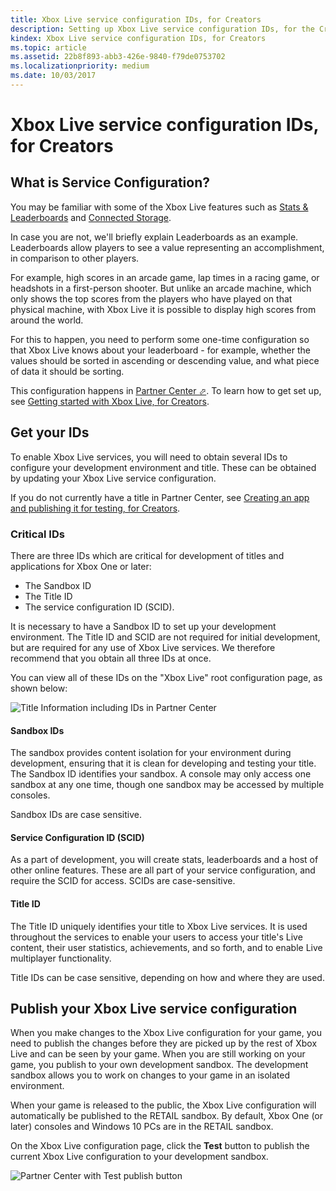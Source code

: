 ```yaml
---
title: Xbox Live service configuration IDs, for Creators
description: Setting up Xbox Live service configuration IDs, for the Creators Program.
kindex: Xbox Live service configuration IDs, for Creators
ms.topic: article
ms.assetid: 22b8f893-abb3-426e-9840-f79de0753702
ms.localizationpriority: medium
ms.date: 10/03/2017
---
```


# Xbox Live service configuration IDs, for Creators


## What is Service Configuration?

You may be familiar with some of the Xbox Live features such as [Stats & Leaderboards](../../features/player-data/stats-leaderboards/live-stats-leaderboards-nav.md) and [Connected Storage](../../features/cloud-storage/connected-storage/live-connected-storage-nav.md).

In case you are not, we'll briefly explain Leaderboards as an example.
Leaderboards allow players to see a value representing an accomplishment, in comparison to other players.

For example, high scores in an arcade game, lap times in a racing game, or headshots in a first-person shooter.
But unlike an arcade machine, which only shows the top scores from the players who have played on that physical machine, with Xbox Live it is possible to display high scores from around the world.

For this to happen, you need to perform some one-time configuration so that Xbox Live knows about your leaderboard - for example, whether the values should be sorted in ascending or descending value, and what piece of data it should be sorting.

This configuration happens in <a href="https://partner.microsoft.com/dashboard" target="_blank">Partner Center &#11008;</a>.
To learn how to get set up, see [Getting started with Xbox Live, for Creators](../../get-started/setup-partner-center/legacy/live-get-started-creators.md).


## Get your IDs

To enable Xbox Live services, you will need to obtain several IDs to configure your development environment and title.
These can be obtained by updating your Xbox Live service configuration.

If you do not currently have a title in Partner Center, see [Creating an app and publishing it for testing, for Creators](../../get-started/setup-partner-center/legacy/live-create-and-test-creators-title.md).


### Critical IDs

There are three IDs which are critical for development of titles and applications for Xbox One or later:
* The Sandbox ID
* The Title ID
* The service configuration ID (SCID).

It is necessary to have a Sandbox ID to set up your development environment.
The Title ID and SCID are not required for initial development, but are required for any use of Xbox Live services.
We therefore recommend that you obtain all three IDs at once.

You can view all of these IDs on the "Xbox Live" root configuration page, as shown below:

![Title Information including IDs in Partner Center](../../images/getting_started/devcenter_sandbox_id.png)


#### Sandbox IDs

The sandbox provides content isolation for your environment during development, ensuring that it is clean for developing and testing your title.
The Sandbox ID identifies your sandbox.
A console may only access one sandbox at any one time, though one sandbox may be accessed by multiple consoles.

Sandbox IDs are case sensitive.


#### Service Configuration ID (SCID)

As a part of development, you will create stats, leaderboards and a host of other online features.
These are all part of your service configuration, and require the SCID for access.
SCIDs are case-sensitive.


#### Title ID

The Title ID uniquely identifies your title to Xbox Live services.
It is used throughout the services to enable your users to access your title's Live content, their user statistics, achievements, and so forth, and to enable Live multiplayer functionality.

Title IDs can be case sensitive, depending on how and where they are used.


## Publish your Xbox Live service configuration

When you make changes to the Xbox Live configuration for your game, you need to publish the changes before they are picked up by the rest of Xbox Live and can be seen by your game.
When you are still working on your game, you publish to your own development sandbox.
The development sandbox allows you to work on changes to your game in an isolated environment.

When your game is released to the public, the Xbox Live configuration will automatically be published to the RETAIL sandbox.
By default, Xbox One (or later) consoles and Windows 10 PCs are in the RETAIL sandbox.

On the Xbox Live configuration page, click the **Test** button to publish the current Xbox Live configuration to your development sandbox.

![Partner Center with Test publish button](live-service-config-ids-creators-images/creators_udc_xboxlive_config_test.png)

